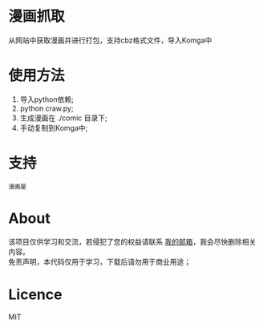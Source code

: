 # 漫画抓取
从网站中获取漫画并进行打包，支持cbz格式文件，导入Komga中

# 使用方法
1. 导入python依赖;
2. python craw.py;
3. 生成漫画在 ./comic 目录下;
4. 手动复制到Komga中;

# 支持
    漫画屋


# About
该项目仅供学习和交流，若侵犯了您的权益请联系 [我的邮箱](mailto:1573598259@qq.com)，我会尽快删除相关内容。  
免责声明，本代码仅用于学习，下载后请勿用于商业用途；

# Licence
MIT